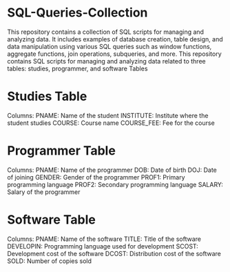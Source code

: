 # SQL-Queries-Collection
This repository contains a collection of SQL scripts for managing and analyzing data. It includes examples of database creation, table design, and data manipulation using various SQL queries such as window functions, aggregate functions, join operations, subqueries, and more.
This repository contains SQL scripts for managing and analyzing data related to three tables: studies, programmer, and software Tables
# Studies Table
Columns:
PNAME: Name of the student
INSTITUTE: Institute where the student studies
COURSE: Course name
COURSE_FEE: Fee for the course

# Programmer Table
Columns:
PNAME: Name of the programmer
DOB: Date of birth
DOJ: Date of joining
GENDER: Gender of the programmer
PROF1: Primary programming language
PROF2: Secondary programming language
SALARY: Salary of the programmer

# Software Table
Columns:
PNAME: Name of the software
TITLE: Title of the software
DEVELOPIN: Programming language used for development
SCOST: Development cost of the software
DCOST: Distribution cost of the software
SOLD: Number of copies sold

